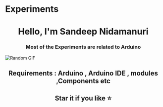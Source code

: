 # Experiments

<h1 align="center">Hello, I'm Sandeep Nidamanuri</h1>

<h3 align="center">Most of the Experiments are related to Arduino</h3>

![Random GIF](https://media.giphy.com/media/ZVik7pBtu9dNS/giphy.gif)

<h2 align="center">Requirements : Arduino , Arduino IDE , modules ,Components etc </h2>

<h2 align="center">Star it if you like ⭐ <h2/>

